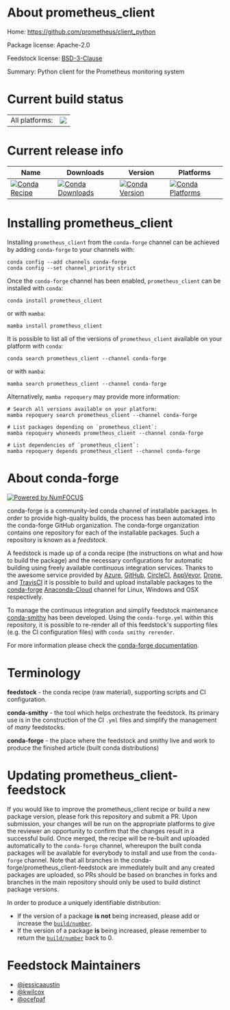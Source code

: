 About prometheus_client
=======================

Home: https://github.com/prometheus/client_python

Package license: Apache-2.0

Feedstock license: [BSD-3-Clause](https://github.com/conda-forge/prometheus_client-feedstock/blob/main/LICENSE.txt)

Summary: Python client for the Prometheus monitoring system

Current build status
====================


<table><tr><td>All platforms:</td>
    <td>
      <a href="https://dev.azure.com/conda-forge/feedstock-builds/_build/latest?definitionId=5967&branchName=main">
        <img src="https://dev.azure.com/conda-forge/feedstock-builds/_apis/build/status/prometheus_client-feedstock?branchName=main">
      </a>
    </td>
  </tr>
</table>

Current release info
====================

| Name | Downloads | Version | Platforms |
| --- | --- | --- | --- |
| [![Conda Recipe](https://img.shields.io/badge/recipe-prometheus_client-green.svg)](https://anaconda.org/conda-forge/prometheus_client) | [![Conda Downloads](https://img.shields.io/conda/dn/conda-forge/prometheus_client.svg)](https://anaconda.org/conda-forge/prometheus_client) | [![Conda Version](https://img.shields.io/conda/vn/conda-forge/prometheus_client.svg)](https://anaconda.org/conda-forge/prometheus_client) | [![Conda Platforms](https://img.shields.io/conda/pn/conda-forge/prometheus_client.svg)](https://anaconda.org/conda-forge/prometheus_client) |

Installing prometheus_client
============================

Installing `prometheus_client` from the `conda-forge` channel can be achieved by adding `conda-forge` to your channels with:

```
conda config --add channels conda-forge
conda config --set channel_priority strict
```

Once the `conda-forge` channel has been enabled, `prometheus_client` can be installed with `conda`:

```
conda install prometheus_client
```

or with `mamba`:

```
mamba install prometheus_client
```

It is possible to list all of the versions of `prometheus_client` available on your platform with `conda`:

```
conda search prometheus_client --channel conda-forge
```

or with `mamba`:

```
mamba search prometheus_client --channel conda-forge
```

Alternatively, `mamba repoquery` may provide more information:

```
# Search all versions available on your platform:
mamba repoquery search prometheus_client --channel conda-forge

# List packages depending on `prometheus_client`:
mamba repoquery whoneeds prometheus_client --channel conda-forge

# List dependencies of `prometheus_client`:
mamba repoquery depends prometheus_client --channel conda-forge
```


About conda-forge
=================

[![Powered by
NumFOCUS](https://img.shields.io/badge/powered%20by-NumFOCUS-orange.svg?style=flat&colorA=E1523D&colorB=007D8A)](https://numfocus.org)

conda-forge is a community-led conda channel of installable packages.
In order to provide high-quality builds, the process has been automated into the
conda-forge GitHub organization. The conda-forge organization contains one repository
for each of the installable packages. Such a repository is known as a *feedstock*.

A feedstock is made up of a conda recipe (the instructions on what and how to build
the package) and the necessary configurations for automatic building using freely
available continuous integration services. Thanks to the awesome service provided by
[Azure](https://azure.microsoft.com/en-us/services/devops/), [GitHub](https://github.com/),
[CircleCI](https://circleci.com/), [AppVeyor](https://www.appveyor.com/),
[Drone](https://cloud.drone.io/welcome), and [TravisCI](https://travis-ci.com/)
it is possible to build and upload installable packages to the
[conda-forge](https://anaconda.org/conda-forge) [Anaconda-Cloud](https://anaconda.org/)
channel for Linux, Windows and OSX respectively.

To manage the continuous integration and simplify feedstock maintenance
[conda-smithy](https://github.com/conda-forge/conda-smithy) has been developed.
Using the ``conda-forge.yml`` within this repository, it is possible to re-render all of
this feedstock's supporting files (e.g. the CI configuration files) with ``conda smithy rerender``.

For more information please check the [conda-forge documentation](https://conda-forge.org/docs/).

Terminology
===========

**feedstock** - the conda recipe (raw material), supporting scripts and CI configuration.

**conda-smithy** - the tool which helps orchestrate the feedstock.
                   Its primary use is in the construction of the CI ``.yml`` files
                   and simplify the management of *many* feedstocks.

**conda-forge** - the place where the feedstock and smithy live and work to
                  produce the finished article (built conda distributions)


Updating prometheus_client-feedstock
====================================

If you would like to improve the prometheus_client recipe or build a new
package version, please fork this repository and submit a PR. Upon submission,
your changes will be run on the appropriate platforms to give the reviewer an
opportunity to confirm that the changes result in a successful build. Once
merged, the recipe will be re-built and uploaded automatically to the
`conda-forge` channel, whereupon the built conda packages will be available for
everybody to install and use from the `conda-forge` channel.
Note that all branches in the conda-forge/prometheus_client-feedstock are
immediately built and any created packages are uploaded, so PRs should be based
on branches in forks and branches in the main repository should only be used to
build distinct package versions.

In order to produce a uniquely identifiable distribution:
 * If the version of a package **is not** being increased, please add or increase
   the [``build/number``](https://docs.conda.io/projects/conda-build/en/latest/resources/define-metadata.html#build-number-and-string).
 * If the version of a package **is** being increased, please remember to return
   the [``build/number``](https://docs.conda.io/projects/conda-build/en/latest/resources/define-metadata.html#build-number-and-string)
   back to 0.

Feedstock Maintainers
=====================

* [@jessicaaustin](https://github.com/jessicaaustin/)
* [@kwilcox](https://github.com/kwilcox/)
* [@ocefpaf](https://github.com/ocefpaf/)

